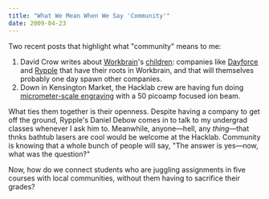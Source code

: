 ```yaml
---
title: "What We Mean When We Say 'Community'"
date: 2009-04-23
---
```

Two recent posts that highlight what "community" means to me:
<ol>
  <li>David Crow writes about <a href="http://www.workbrain.com">Workbrain</a>'s <a href="http://www.startupnorth.ca/2009/04/22/workbrain-children/">children</a>: companies like <a href="http://dayforce.com/">Dayforce</a> and <a href="https://www.rypple.com">Rypple</a> that have their roots in Workbrain, and that will themselves probably one day spawn other companies.</li>
  <li>Down in Kensington Market, the Hacklab crew are having fun doing <a href="http://hacklab.to/archives/fib/">micrometer-scale engraving</a> with a 50 picoamp focused ion beam.</li>
</ol>
What ties them together is their openness. Despite having a company to get off the ground, Rypple's Daniel Debow comes in to talk to my undergrad classes whenever I ask him to. Meanwhile, anyone—hell, any <em>thing</em>—that thnks bathtub lasers are cool would be welcome at the Hacklab. Community is knowing that a whole bunch of people will say, "The answer is yes—now, what was the question?"

Now, how do we connect students who are juggling assignments in five courses with local communities, without them having to sacrifice their grades?
